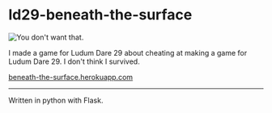ld29-beneath-the-surface
========================

![You don't want that.](http://beneath-the-surface.herokuapp.com/static/post/you_dont_want_that.gif)

I made a game for Ludum Dare 29 about cheating at making a game for Ludum Dare 29. I don't think I survived.

[beneath-the-surface.herokuapp.com](http://beneath-the-surface.herokuapp.com)

***

Written in python with Flask.
